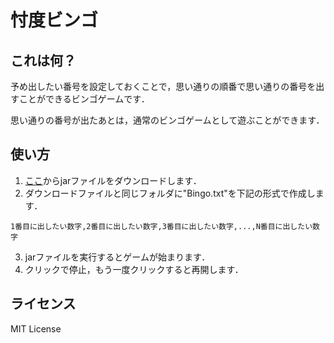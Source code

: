 # 忖度ビンゴ

## これは何？
予め出したい番号を設定しておくことで，思い通りの順番で思い通りの番号を出すことができるビンゴゲームです．

思い通りの番号が出たあとは，通常のビンゴゲームとして遊ぶことができます．

## 使い方
1. [ここ](https://github.com/Mekapiku/BingoGame/releases)からjarファイルをダウンロードします．
2. ダウンロードファイルと同じフォルダに"Bingo.txt"を下記の形式で作成します．
```
1番目に出したい数字,2番目に出したい数字,3番目に出したい数字,...,N番目に出したい数字
```
3. jarファイルを実行するとゲームが始まります．
4. クリックで停止，もう一度クリックすると再開します．

## ライセンス
MIT License
